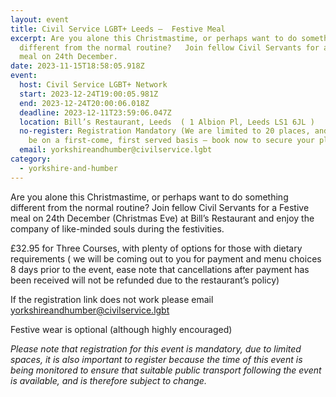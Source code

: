 ```yaml
---
layout: event
title: Civil Service LGBT+ Leeds –  Festive Meal
excerpt: Are you alone this Christmastime, or perhaps want to do something
  different from the normal routine?   Join fellow Civil Servants for a Festive
  meal on 24th December.
date: 2023-11-15T18:58:05.918Z
event:
  host: Civil Service LGBT+ Network
  start: 2023-12-24T19:00:05.981Z
  end: 2023-12-24T20:00:06.018Z
  deadline: 2023-12-11T23:59:06.047Z
  location: Bill’s Restaurant, Leeds  ( 1 Albion Pl, Leeds LS1 6JL )
  no-register: Registration Mandatory (We are limited to 20 places, and these will
    be on a first-come, first served basis – book now to secure your place!)
  email: yorkshireandhumber@civilservice.lgbt
category:
  - yorkshire-and-humber
---
```

Are you alone this Christmastime, or perhaps want to do something different from the normal routine?   Join fellow Civil Servants for a Festive meal on 24th December (Christmas Eve) at Bill’s Restaurant and enjoy the company of like-minded souls during the festivities. 

£32.95 for Three Courses, with plenty of options for those with dietary requirements  ( we will be coming out to you for payment and menu choices 8 days prior to the event, ease note that cancellations after payment has been received will not be refunded due to the restaurant’s policy)

I﻿f the registration link does not work please email yorkshireandhumber@civilservice.lgbt

Festive wear is optional (although highly  encouraged)

*P﻿lease note that registration for this event is mandatory, due to limited spaces, it is also important to register because the time of this event is being monitored to ensure that suitable public transport following the event is available, and is therefore subject to change.*